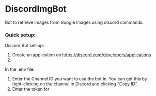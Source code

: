 # DiscordImgBot
Bot to retrieve images from Google Images using discord commands.

### Quick setup:
Discord Bot set-up:
1. Create an application on https://discord.com/developers/applications
2. 


In the .env file:
1. Enter the Channel ID you want to use the bot in. You can get this by right-clicking on the channel in Discord and clicking "Copy ID".
2. Enter the token for
